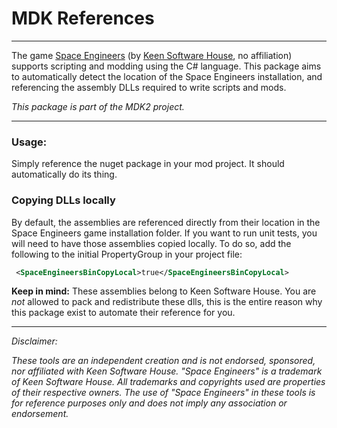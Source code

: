 ﻿# MDK References

---

The game [Space Engineers](https://store.steampowered.com/app/244850/Space_Engineers/)
(by [Keen Software House](https://www.keenswh.com/), no affiliation) supports 
scripting and modding using the C# language. This package aims to automatically detect
the location of the Space Engineers installation, and referencing the assembly DLLs required
to write scripts and mods.

_This package is part of the MDK2 project._

---

### Usage:
Simply reference the nuget package in your mod project. It should automatically do its thing.

### Copying DLLs locally
By default, the assemblies are referenced directly from their location in the Space Engineers
game installation folder. If you want to run unit tests, you will need to have those assemblies
copied locally. To do so, add the following to the initial PropertyGroup in your project file:
```xml
 <SpaceEngineersBinCopyLocal>true</SpaceEngineersBinCopyLocal>
```
**Keep in mind:** These assemblies belong to Keen Software House. You are _not_ allowed to 
pack and redistribute these dlls, this is the entire reason why this package exist to automate
their reference for you.

---

_Disclaimer:_

_These tools are an independent creation and is not endorsed, sponsored, nor affiliated with Keen Software House.
"Space Engineers" is a trademark of Keen Software House. All trademarks and copyrights used are properties of their
respective owners. The use of "Space Engineers" in these tools is for reference purposes only and does not imply
any association or endorsement._